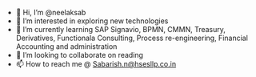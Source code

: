 - 👋 Hi, I’m @neelaksab
- 👀 I’m interested in exploring new technologies
- 🌱 I’m currently learning SAP Signavio, BPMN, CMMN, Treasury, Derivatives, Functionala Consulting, Process re-engineering, Financial Accounting and administration
- 💞️ I’m looking to collaborate on reading 
- 📫 How to reach me @ Sabarish.n@hsesllp.co.in

<!---
neelaksab/neelaksab is a ✨ special ✨ repository because its `README.md` (this file) appears on your GitHub profile.
You can click the Preview link to take a look at your changes.
--->
